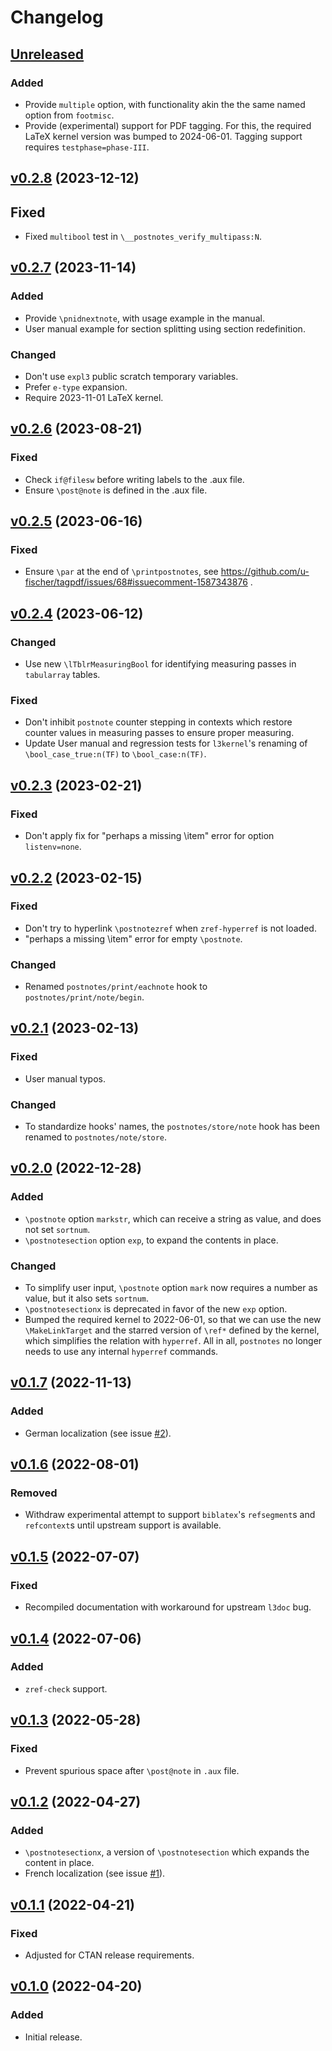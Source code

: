 # Changelog

## [Unreleased](https://github.com/gusbrs/postnotes/compare/v0.2.8...HEAD)

### Added
- Provide `multiple` option, with functionality akin the the same named option
  from `footmisc`.
- Provide (experimental) support for PDF tagging. For this, the required LaTeX
  kernel version was bumped to 2024-06-01. Tagging support requires
  `testphase=phase-III`.

## [v0.2.8](https://github.com/gusbrs/postnotes/compare/v0.2.7...v0.2.8) (2023-12-12)

## Fixed
- Fixed `multibool` test in `\__postnotes_verify_multipass:N`.

## [v0.2.7](https://github.com/gusbrs/postnotes/compare/v0.2.6...v0.2.7) (2023-11-14)

### Added
- Provide `\pnidnextnote`, with usage example in the manual.
- User manual example for section splitting using section redefinition.

### Changed
- Don't use `expl3` public scratch temporary variables.
- Prefer `e-type` expansion.
- Require 2023-11-01 LaTeX kernel.

## [v0.2.6](https://github.com/gusbrs/postnotes/compare/v0.2.5...v0.2.6) (2023-08-21)

### Fixed
- Check `if@filesw` before writing labels to the .aux file.
- Ensure `\post@note` is defined in the .aux file.

## [v0.2.5](https://github.com/gusbrs/postnotes/compare/v0.2.4...v0.2.5) (2023-06-16)

### Fixed
- Ensure `\par` at the end of `\printpostnotes`, see
  https://github.com/u-fischer/tagpdf/issues/68#issuecomment-1587343876 .

## [v0.2.4](https://github.com/gusbrs/postnotes/compare/v0.2.3...v0.2.4) (2023-06-12)

### Changed
- Use new `\lTblrMeasuringBool` for identifying measuring passes in
  `tabularray` tables.

### Fixed
- Don't inhibit `postnote` counter stepping in contexts which restore counter
  values in measuring passes to ensure proper measuring.
- Update User manual and regression tests for `l3kernel`'s renaming of
  `\bool_case_true:n(TF)` to `\bool_case:n(TF)`.

## [v0.2.3](https://github.com/gusbrs/postnotes/compare/v0.2.2...v0.2.3) (2023-02-21)

### Fixed
- Don't apply fix for "perhaps a missing \item" error for option
  `listenv=none`.

## [v0.2.2](https://github.com/gusbrs/postnotes/compare/v0.2.1...v0.2.2) (2023-02-15)

### Fixed
- Don't try to hyperlink `\postnotezref` when `zref-hyperref` is not loaded.
- "perhaps a missing \item" error for empty `\postnote`.

### Changed
- Renamed `postnotes/print/eachnote` hook to `postnotes/print/note/begin`.

## [v0.2.1](https://github.com/gusbrs/postnotes/compare/v0.2.0...v0.2.1) (2023-02-13)

### Fixed
- User manual typos.

### Changed
- To standardize hooks' names, the `postnotes/store/note` hook has been
  renamed to `postnotes/note/store`.

## [v0.2.0](https://github.com/gusbrs/postnotes/compare/v0.1.7...v0.2.0) (2022-12-28)

### Added
- `\postnote` option `markstr`, which can receive a string as value, and does
  not set `sortnum`.
- `\postnotesection` option `exp`, to expand the contents in place.

### Changed
- To simplify user input, `\postnote` option `mark` now requires a number as
  value, but it also sets `sortnum`.
- `\postnotesectionx` is deprecated in favor of the new `exp` option.
- Bumped the required kernel to 2022-06-01, so that we can use the new
  `\MakeLinkTarget` and the starred version of `\ref*` defined by the kernel,
  which simplifies the relation with `hyperref`.  All in all, `postnotes` no
  longer needs to use any internal `hyperref` commands.

## [v0.1.7](https://github.com/gusbrs/postnotes/compare/v0.1.6...v0.1.7) (2022-11-13)

### Added
- German localization (see issue
  [#2](https://github.com/gusbrs/postnotes/issues/2)).

## [v0.1.6](https://github.com/gusbrs/postnotes/compare/v0.1.5...v0.1.6) (2022-08-01)

### Removed
- Withdraw experimental attempt to support `biblatex`'s `refsegment`s and
  `refcontext`s until upstream support is available.

## [v0.1.5](https://github.com/gusbrs/postnotes/compare/v0.1.4...v0.1.5) (2022-07-07)

### Fixed
- Recompiled documentation with workaround for upstream `l3doc` bug.

## [v0.1.4](https://github.com/gusbrs/postnotes/compare/v0.1.3...v0.1.4) (2022-07-06)

### Added
- `zref-check` support.

## [v0.1.3](https://github.com/gusbrs/postnotes/compare/v0.1.2...v0.1.3) (2022-05-28)

### Fixed
- Prevent spurious space after `\post@note` in `.aux` file.

## [v0.1.2](https://github.com/gusbrs/postnotes/compare/v0.1.1...v0.1.2) (2022-04-27)

### Added
- `\postnotesectionx`, a version of `\postnotesection` which expands the
  content in place.
- French localization (see issue
  [#1](https://github.com/gusbrs/postnotes/issues/1)).

## [v0.1.1](https://github.com/gusbrs/postnotes/compare/v0.1.0...v0.1.1) (2022-04-21)

### Fixed
- Adjusted for CTAN release requirements.

## [v0.1.0](https://github.com/gusbrs/postnotes/releases/tag/v0.1.0) (2022-04-20)

### Added
- Initial release.
